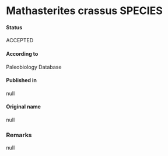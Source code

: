 Mathasterites crassus SPECIES
=======

#### Status
ACCEPTED

#### According to
Paleobiology Database

#### Published in
null

#### Original name
null

### Remarks
null